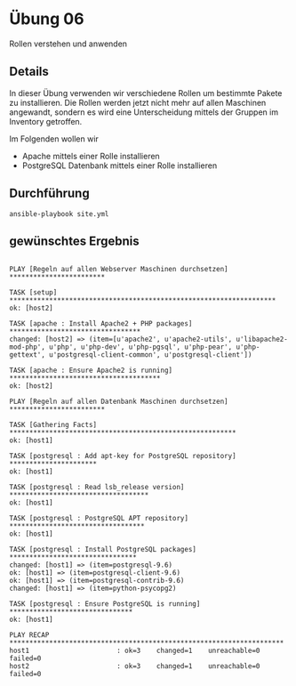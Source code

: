 # Übung 06

Rollen verstehen und anwenden

## Details

In dieser Übung verwenden wir verschiedene Rollen um bestimmte Pakete zu installieren. Die Rollen werden jetzt nicht mehr auf allen Maschinen angewandt, sondern es wird eine Unterscheidung mittels der Gruppen im Inventory getroffen.

Im Folgenden wollen wir

* Apache mittels einer Rolle installieren
* PostgreSQL Datenbank mittels einer Rolle installieren

## Durchführung

```
ansible-playbook site.yml
```

## gewünschtes Ergebnis

```

PLAY [Regeln auf allen Webserver Maschinen durchsetzen] ************************

TASK [setup] *******************************************************************
ok: [host2]

TASK [apache : Install Apache2 + PHP packages] *********************************
changed: [host2] => (item=[u'apache2', u'apache2-utils', u'libapache2-mod-php', u'php', u'php-dev', u'php-pgsql', u'php-pear', u'php-gettext', u'postgresql-client-common', u'postgresql-client'])

TASK [apache : Ensure Apache2 is running] **************************************
ok: [host2]

PLAY [Regeln auf allen Datenbank Maschinen durchsetzen] ************************

TASK [Gathering Facts] *********************************************************
ok: [host1]

TASK [postgresql : Add apt-key for PostgreSQL repository] **********************
ok: [host1]

TASK [postgresql : Read lsb_release version] ***********************************
ok: [host1]

TASK [postgresql : PostgreSQL APT repository] **********************************
ok: [host1]

TASK [postgresql : Install PostgreSQL packages] ********************************
changed: [host1] => (item=postgresql-9.6)
ok: [host1] => (item=postgresql-client-9.6)
ok: [host1] => (item=postgresql-contrib-9.6)
changed: [host1] => (item=python-psycopg2)

TASK [postgresql : Ensure PostgreSQL is running] *******************************
ok: [host1]

PLAY RECAP *********************************************************************
host1                      : ok=3    changed=1    unreachable=0    failed=0   
host2                      : ok=3    changed=1    unreachable=0    failed=0 

```
